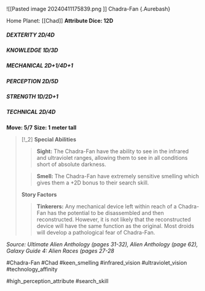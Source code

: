 ![[Pasted image 20240411175839.png  ]]
Chadra-Fan {.Aurebash}

Home Planet: [[Chad]]
**Attribute Dice: 12D**
##### DEXTERITY 2D/4D
##### KNOWLEDGE 1D/3D
##### MECHANICAL 2D+1/4D+1
##### PERCEPTION 2D/5D
##### STRENGTH 1D/2D+1
##### TECHNICAL 2D/4D
**Move: 5/7**
**Size: 1 meter tall**

> [!_2] 
> **Special Abilities**
> > **Sight:** The Chadra-Fan have the ability to see in the infrared and ultraviolet ranges, allowing them to see in all conditions short of absolute darkness.
> 
> > **Smell:** The Chadra-Fan have extremely sensitive smelling which gives them a +2D bonus to their search skill.
> 
> **Story Factors**
> > **Tinkerers:** Any mechanical device left within reach of a Chadra-Fan has the potential to be disassembled and then reconstructed. However, it is not likely that the reconstructed device will have the same function as the original. Most droids will develop a pathological fear of Chadra-Fan.
> 

*Source: Ultimate Alien Anthology (pages 31-32), Alien Anthology (page 62), Galaxy Guide 4: Alien Races (pages 27-28*

#Chadra-Fan #Chad #keen_smelling #infrared_vision #ultraviolet_vision #technology_affinity

#high_perception_attribute #search_skill 

